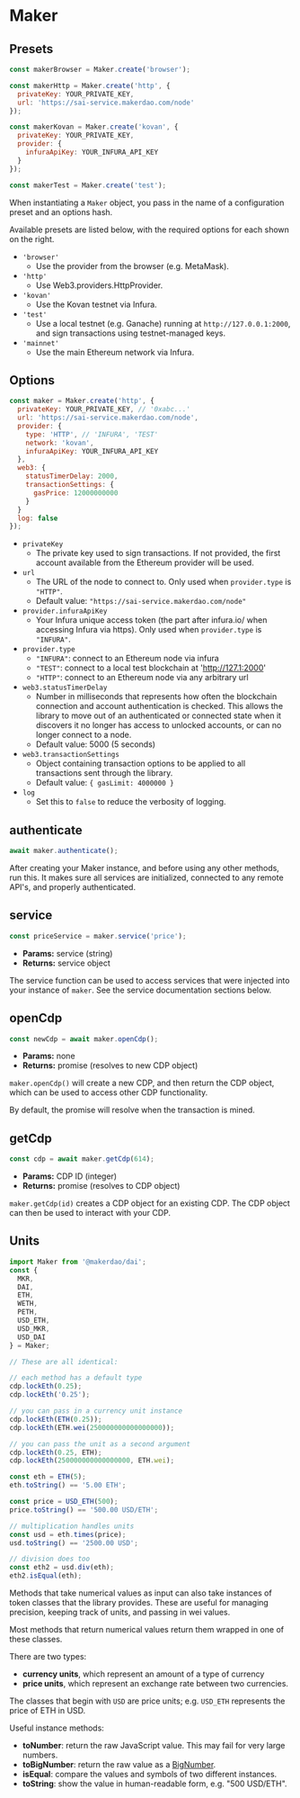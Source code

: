 # Maker

## Presets
```javascript
const makerBrowser = Maker.create('browser');

const makerHttp = Maker.create('http', {
  privateKey: YOUR_PRIVATE_KEY,
  url: 'https://sai-service.makerdao.com/node'
});

const makerKovan = Maker.create('kovan', {
  privateKey: YOUR_PRIVATE_KEY,
  provider: {
    infuraApiKey: YOUR_INFURA_API_KEY
  }
});

const makerTest = Maker.create('test');
```

When instantiating a `Maker` object, you pass in the name of a configuration preset
and an options hash.

Available presets are listed below, with the required options for each shown on the
right.

* `'browser'`
  * Use the provider from the browser (e.g. MetaMask).
* `'http'`
  * Use Web3.providers.HttpProvider.
* `'kovan'`
  * Use the Kovan testnet via Infura.
* `'test'`
  * Use a local testnet (e.g. Ganache) running at `http://127.0.0.1:2000`, and
sign transactions using testnet-managed keys.
* `'mainnet'`
  * Use the main Ethereum network via Infura.

## Options

```javascript
const maker = Maker.create('http', {
  privateKey: YOUR_PRIVATE_KEY, // '0xabc...'
  url: 'https://sai-service.makerdao.com/node',
  provider: {
    type: 'HTTP', // 'INFURA', 'TEST'
    network: 'kovan',
    infuraApiKey: YOUR_INFURA_API_KEY
  },
  web3: {
    statusTimerDelay: 2000,
    transactionSettings: {
      gasPrice: 12000000000
    }
  }
  log: false
});
```

* `privateKey`
  * The private key used to sign transactions. If not provided, the first account available from the Ethereum provider will be used.
* `url`
  * The URL of the node to connect to. Only used when `provider.type` is `"HTTP"`.
  * Default value: `"https://sai-service.makerdao.com/node"`
* `provider.infuraApiKey`
  * Your Infura unique access token (the part after infura.io/ when accessing Infura via https). Only used when `provider.type` is `"INFURA"`.
* `provider.type`
  * `"INFURA"`: connect to an Ethereum node via infura
  * `"TEST"`: connect to a local test blockchain at 'http://127.1:2000'
  * `"HTTP"`: connect to an Ethereum node via any arbitrary url
* `web3.statusTimerDelay`
  * Number in milliseconds that represents how often the blockchain connection and account authentication is checked. This allows the library to move out of an authenticated or connected state when it discovers it no longer has access to unlocked accounts, or can no longer connect to a node.
  * Default value: 5000 (5 seconds)
* `web3.transactionSettings`
  * Object containing transaction options to be applied to all transactions sent through the library.
  * Default value: `{ gasLimit: 4000000 }`
* `log`
  * Set this to `false` to reduce the verbosity of logging.

## **authenticate**

```javascript
await maker.authenticate();
```

After creating your Maker instance, and before using any other methods, run this. It makes sure all services are initialized, connected to any remote API's, and properly authenticated.

## **service**

```javascript
const priceService = maker.service('price');
```

* **Params:** service (string)
* **Returns:** service object

The service function can be used to access services that were injected into your instance of `maker`. See the service documentation sections below.

## **openCdp**

```javascript
const newCdp = await maker.openCdp();
```

* **Params:** none
* **Returns:** promise (resolves to new CDP object)

`maker.openCdp()` will create a new CDP, and then return the CDP object, which can be used to access other CDP functionality.

By default, the promise will resolve when the transaction is mined.


## **getCdp**

```javascript
const cdp = await maker.getCdp(614);
```

* **Params:** CDP ID (integer)
* **Returns:** promise (resolves to CDP object)

`maker.getCdp(id)` creates a CDP object for an existing CDP. The CDP object can then be used to interact with your CDP.

## Units

```javascript
import Maker from '@makerdao/dai';
const {
  MKR,
  DAI,
  ETH,
  WETH,
  PETH,
  USD_ETH,
  USD_MKR,
  USD_DAI
} = Maker;

// These are all identical:

// each method has a default type
cdp.lockEth(0.25);
cdp.lockEth('0.25');

// you can pass in a currency unit instance
cdp.lockEth(ETH(0.25));
cdp.lockEth(ETH.wei(250000000000000000));

// you can pass the unit as a second argument
cdp.lockEth(0.25, ETH);
cdp.lockEth(250000000000000000, ETH.wei);

const eth = ETH(5);
eth.toString() == '5.00 ETH';

const price = USD_ETH(500);
price.toString() == '500.00 USD/ETH';

// multiplication handles units
const usd = eth.times(price);
usd.toString() == '2500.00 USD';

// division does too
const eth2 = usd.div(eth);
eth2.isEqual(eth);
```

Methods that take numerical values as input can also take instances of token
classes that the library provides. These are useful for managing precision,
keeping track of units, and passing in wei values.

Most methods that return numerical values return them wrapped in one of these
classes.

There are two types:

* **currency units**, which represent an amount of a type of currency
* **price units**, which represent an exchange rate between two currencies.

The classes that begin with `USD` are price units; e.g. `USD_ETH` represents
the price of ETH in USD.

Useful instance methods:

* **toNumber**: return the raw JavaScript value. This may fail for very large numbers.
* **toBigNumber**: return the raw value as a [BigNumber](https://github.com/MikeMcl/bignumber.js).
* **isEqual**: compare the values and symbols of two different instances.
* **toString**: show the value in human-readable form, e.g. "500 USD/ETH".
